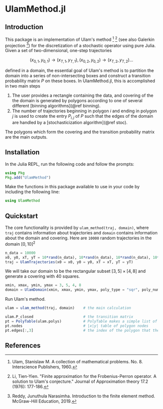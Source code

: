 # UlamMethod.jl

## Introduction

This package is an implementation of Ulam's method [^1] [^2] (see also Galerkin projection [^3]) for the discretization of a stochastic operator using pure Julia. Given a set of two-dimensional, one-step trajectories 
```math
(x_{0, 1}, y_{0, 1}) \to  (x_{T, 1}, y_{T, 1}), (x_{0, 2}, y_{0, 2}) \to  (x_{T, 2}, y_{T, 2}) \dots
```
defined in a domain, the essential goal of Ulam's method is to partition the domain into a series of non-intersecting boxes and construct a transition probability matrix $P$ on these boxes. In UlamMethod.jl, this is accomplished in two main steps

1. The user provides a rectangle containing the data, and covering of the the domain is generated by polygons according to one of several different [binning algorithms](@ref binning).
2. The number of trajectories beginning in polygon $i$ and ending in polygon $j$ is used to create the entry $P_{i, j}$ of $P$ such that the edges of the domain are handled by a [stochasticization algorithm](@ref stoc).

The polygons which form the covering and the transition probability matrix are the main outputs.



## Installation

In the Julia REPL, run the following code and follow the prompts:

```julia
using Pkg
Pkg.add("UlamMethod")
```

Make the functions in this package available to use in your code by including the following line:

```julia
using UlamMethod
```

## Quickstart

The core functionality is provided by `ulam_method(traj, domain)`, where `traj` contains information about trajectories and `domain` contains information about the domain and covering. Here are `10000` random trajectories in the domain $[0, 10]^2$

```julia
n_data = 10000
x0, y0, xT, yT = 10*rand(n_data), 10*rand(n_data), 10*rand(n_data), 10*rand(n_data)
traj = UlamTrajectories(x0 = x0, y0 = y0, xT = xT, yT = yT)
```

We will take our domain to be the rectangular subset $[3, 5] \times [4, 8]$ and generate a covering with 40 squares.

```julia
xmin, xmax, ymin, ymax = 3, 5, 4, 8
domain = UlamDomain(xmin, xmax, ymin, ymax, poly_type = "sqr", poly_number = 40)
```

Run Ulam's method.

```julia
ulam = ulam_method(traj, domain)    # the main calculation

ulam.P_closed                       # the transition matrix
pt = PolyTable(ulam.polys)          # PolyTable makes a simple list of nodes and edges
pt.nodes                            # |x|y| table of polygon nodes
pt.edges[:,3]                       # the index of the polygon that the i'th node belongs to
```

## References

[^1]: Ulam, Stanislaw M. A collection of mathematical problems. No. 8. Interscience Publishers, 1960.

[^2]: Li, Tien-Yien. "Finite approximation for the Frobenius-Perron operator. A solution to Ulam's conjecture." Journal of Approximation theory 17.2 (1976): 177-186.

[^3]: Reddy, Junuthula Narasimha. Introduction to the finite element method. McGraw-Hill Education, 2019.

[^4]: Miron, Philippe, et al. "Transition paths of marine debris and the stability of the garbage patches<? A3B2 show [editpick]?>." Chaos: An Interdisciplinary Journal of Nonlinear Science 31.3 (2021): 033101.

[^5]: Vanden-Eijnden, Eric. "Transition path theory." Computer Simulations in Condensed Matter Systems: From Materials to Chemical Biology Volume 1. Springer, Berlin, Heidelberg, 2006. 453-493.

[^6]: Lumpkin, Rick, and Mayra Pazos. "Measuring surface currents with Surface Velocity Program drifters: the instrument, its data, and some recent results." Lagrangian analysis and prediction of coastal and ocean dynamics 39 (2007): 67.